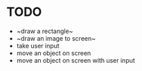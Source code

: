 # TODO
- ~draw a rectangle~
- ~draw an image to screen~
- take user input
- move an object on screen
- move an object on screen with user input
